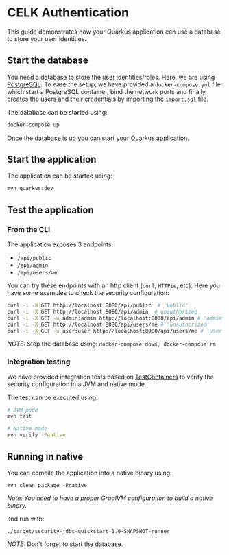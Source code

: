 CELK Authentication
========================

This guide demonstrates how your Quarkus application can use a database to store your user identities.

## Start the database

You need a database to store the user identities/roles. Here, we are using [PostgreSQL](https://www.postgresql.org).
To ease the setup, we have provided a `docker-compose.yml` file which start a PostgreSQL container, bind the network ports
and finally creates the users and their credentials by importing the `import.sql` file.

The database can be started using:
 ```bash
 docker-compose up
 ```  

Once the database is up you can start your Quarkus application.

## Start the application

The application can be started using: 

```bash
mvn quarkus:dev
```  

## Test the application

### From  the CLI
The application exposes 3 endpoints:
* `/api/public`
* `/api/admin`
* `/api/users/me`

You can try these endpoints with an http client (`curl`, `HTTPie`, etc).
Here you have some examples to check the security configuration:

```bash
curl -i -X GET http://localhost:8080/api/public  # 'public'
curl -i -X GET http://localhost:8080/api/admin  # unauthorized
curl -i -X GET -u admin:admin http://localhost:8080/api/admin # 'admin'
curl -i -X GET http://localhost:8080/api/users/me # 'unauthorized'
curl -i -X GET -u user:user http://localhost:8080/api/users/me # 'user'
```

_NOTE:_ Stop the database using: `docker-compose down; docker-compose rm`

### Integration testing

We have provided integration tests based on [TestContainers](https://www.testcontainers.org) to verify the security configuration in a JVM and native  mode.

The test can be executed using: 

```bash
# JVM mode
mvn test

# Native mode
mvn verify -Pnative
```  

## Running in native

You can compile the application into a native binary using:

`mvn clean package -Pnative`

_Note: You need to have a proper GraalVM configuration to build a native binary._

and run with:

`./target/security-jdbc-quickstart-1.0-SNAPSHOT-runner` 

_NOTE:_ Don't forget to start the database.
